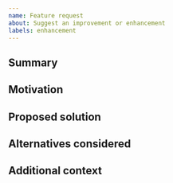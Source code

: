 ```yaml
---
name: Feature request
about: Suggest an improvement or enhancement
labels: enhancement
---
```


## Summary

<!-- Describe the enhancement clearly. -->

## Motivation

<!-- Why is this feature important? -->

## Proposed solution

<!-- Outline the changes you expect. -->

## Alternatives considered

## Additional context

<!-- Links, references, or impact on docs/tests. -->
